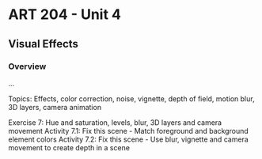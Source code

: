 # **ART 204 - Unit 4**

## Visual Effects

### **Overview**

...

Topics:
Effects, color correction, noise, vignette, depth of field, motion blur, 3D layers, camera animation

Exercise 7: Hue and saturation, levels, blur, 3D layers and camera movement
Activity 7.1: Fix this scene - Match foreground and background element colors
Activity 7.2: Fix this scene - Use blur, vignette and camera movement to create depth in a scene

